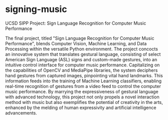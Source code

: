 # signing-music

UCSD SIPP Project: Sign Language Recognition for Computer Music Performance

The final project, titled "Sign Language Recognition for Computer Music Performance", blends Computer Vision, Machine Learning, and Data Processing within the versatile Python environment. The project concocts an innovative system that translates gestural language, consisting of select American Sign Language (ASL) signs and custom-made gestures, into an intuitive control interface for computer music performance. Capitalizing on the capabilities of OpenCV and MediaPipe libraries, the system deciphers hand gestures from captured images, pinpointing vital hand landmarks. This information feeds into the training of Machine Learning classifiers, enabling real-time recognition of gestures from a video feed to control the computer music performance. By marrying the expressiveness of gestural language with advanced technology, this project not only propels a novel interaction method with music but also exemplifies the potential of creativity in the arts, enhanced by the melding of human expressivity and artificial intelligence advancements.
